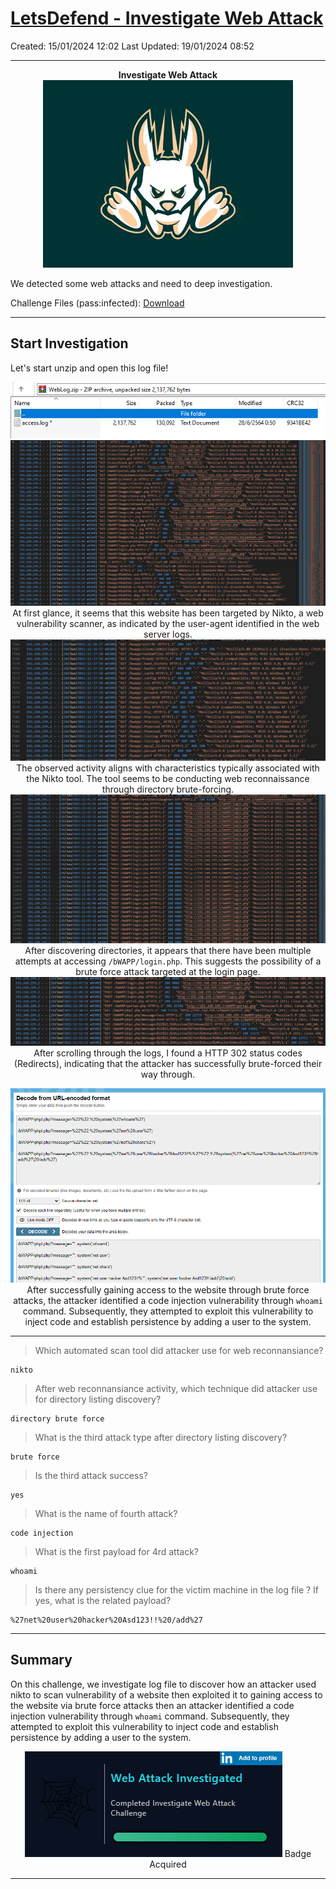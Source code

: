 # [LetsDefend - Investigate Web Attack](https://app.letsdefend.io/challenge/investigate-web-attack)
Created: 15/01/2024 12:02
Last Updated: 19/01/2024 08:52
* * *
<div align=center>

**Investigate Web Attack**
![15d98a85f8a00463a592b9272bec6702.png](/resources/15d98a85f8a00463a592b9272bec6702.png)
</div>

We detected some web attacks and need to deep investigation.

Challenge Files (pass:infected): [Download](https://files-ld.s3.us-east-2.amazonaws.com/WebLog.zip)

* * *
## Start Investigation
Let's start unzip and open this log file!

<div align=center>

![0f99d0115660c860f780751856e1bb2e.png](/resources/0f99d0115660c860f780751856e1bb2e.png)
![a425583839b0feada0e114e20ad36dae.png](/resources/a425583839b0feada0e114e20ad36dae.png)
At first glance, it seems that this website has been targeted by Nikto, a web vulnerability scanner, as indicated by the user-agent identified in the web server logs.
![bd2f1a5206728f670b12a6402f2fb162.png](/resources/bd2f1a5206728f670b12a6402f2fb162.png)
The observed activity aligns with characteristics typically associated with the Nikto tool. The tool seems to be conducting web reconnaissance through directory brute-forcing.
![22ccfb4bd28b80d77b7f3b286e4370da.png](/resources/22ccfb4bd28b80d77b7f3b286e4370da.png)
After discovering directories, it appears that there have been multiple attempts at accessing `/bWAPP/login.php`. This suggests the possibility of a brute force attack targeted at the login page.
![08b61c1e6e59fa62a6aae89ddc568687.png](/resources/08b61c1e6e59fa62a6aae89ddc568687.png)
After scrolling through the logs, I found a HTTP 302 status codes (Redirects), indicating that the attacker has successfully brute-forced their way through.

![b3f7b447daaa1f33f9aabfb55fc7da5e.png](/resources/b3f7b447daaa1f33f9aabfb55fc7da5e.png)
After successfully gaining access to the website through brute force attacks, the attacker identified a code injection vulnerability through `whoami` command. Subsequently, they attempted to exploit this vulnerability to inject code and establish persistence by adding a user to the system.
</div>

* * *
>Which automated scan tool did attacker use for web reconnansiance?
```
nikto
```

>After web reconnansiance activity, which technique did attacker use for directory listing discovery?
```
directory brute force
```

>What is the third attack type after directory listing discovery?
```
brute force
```

>Is the third attack success?
```
yes
```

>What is the name of fourth attack?
```
code injection
```

>What is the first payload for 4rd attack?
```
whoami
```

>Is there any persistency clue for the victim machine in the log file ? If yes, what is the related payload?
```
%27net%20user%20hacker%20Asd123!!%20/add%27
```

* * *
## Summary
On this challenge, we investigate log file to discover how an attacker used nikto to scan vulnerability of a website then exploited it to gaining access to the website via brute force attacks then an attacker identified a code injection vulnerability through `whoami` command. Subsequently, they attempted to exploit this vulnerability to inject code and establish persistence by adding a user to the system.
<div align=center>

![5d711c086bb7898f5bf060f20d10276f.png](/resources/5d711c086bb7898f5bf060f20d10276f.png)
Badge Acquired
</div>

* * *